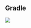 ## Gradle
[![](https://jitpack.io/v/zj565061763/receiver.svg)](https://jitpack.io/#zj565061763/receiver)
